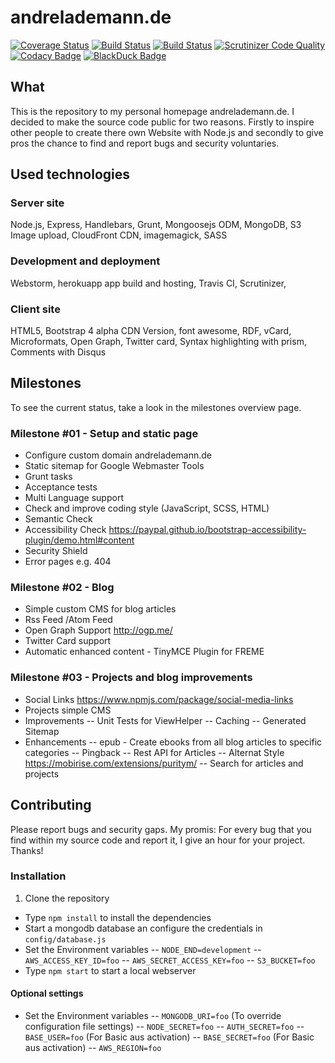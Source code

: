 # andrelademann.de

[![Coverage Status](https://coveralls.io/repos/github/vergissberlin/andrelademann-de/badge.svg?branch=master)](https://coveralls.io/github/vergissberlin/andrelademann-de?branch=master)
[![Build Status](https://travis-ci.org/vergissberlin/andrelademann-de.svg?branch=master)](https://travis-ci.org/vergissberlin/andrelademann-de)
[![Build Status](https://scrutinizer-ci.com/g/vergissberlin/andrelademann-de/badges/build.png?b=master)](https://scrutinizer-ci.com/g/vergissberlin/andrelademann-de/build-status/master)
[![Scrutinizer Code Quality](https://scrutinizer-ci.com/g/vergissberlin/andrelademann-de/badges/quality-score.png?b=master)](https://scrutinizer-ci.com/g/vergissberlin/andrelademann-de/?branch=master)
[![Codacy Badge](https://api.codacy.com/project/badge/Grade/d71d9adb1c8b4ba7a08ff58b86e5ff6d)](https://www.codacy.com/app/andre_1725/andrelademann-de?utm_source=github.com&amp;utm_medium=referral&amp;utm_content=vergissberlin/andrelademann-de&amp;utm_campaign=Badge_Grade)
[![BlackDuck Badge](https://www.openhub.net/p/andrelademann-de/widgets/project_thin_badge?format=gif&amp;ref=Thin+badge)](https://www.openhub.net/p/andrelademann-de?ref=Thin+badge)

## What
This is the repository to my personal homepage andrelademann.de. I decided to make the source code public for two reasons. Firstly to inspire other people to create there own Website with Node.js and secondly to give pros the chance to find and report bugs and security voluntaries.

## Used technologies
### Server site
Node.js, Express, Handlebars, Grunt, Mongoosejs ODM, MongoDB, S3 Image upload, CloudFront CDN, imagemagick, SASS

### Development and deployment
Webstorm, herokuapp app build and hosting, Travis CI, Scrutinizer,

### Client site
HTML5, Bootstrap 4 alpha CDN Version, font awesome, RDF, vCard, Microformats, Open Graph, Twitter card, Syntax highlighting with prism, Comments with Disqus

## Milestones
To see the current status, take a look in the milestones overview page.

### Milestone #01 - Setup and static page
- Configure custom domain andrelademann.de
- Static sitemap for Google Webmaster Tools
- Grunt tasks
- Acceptance tests
- Multi Language support
- Check and improve coding style (JavaScript, SCSS, HTML)
- Semantic Check
- Accessibility Check https://paypal.github.io/bootstrap-accessibility-plugin/demo.html#content
- Security Shield
- Error pages e.g. 404

### Milestone #02 - Blog
- Simple custom CMS for blog articles
- Rss Feed /Atom Feed
- Open Graph Support http://ogp.me/
- Twitter Card support
- Automatic enhanced content - TinyMCE Plugin for FREME

### Milestone #03 - Projects and blog improvements
- Social Links https://www.npmjs.com/package/social-media-links
- Projects simple CMS
- Improvements
-- Unit Tests for ViewHelper
-- Caching
-- Generated Sitemap
- Enhancements
-- epub - Create ebooks from all blog articles to specific categories
-- Pingback
-- Rest API for Articles
-- Alternat Style https://mobirise.com/extensions/puritym/
-- Search for articles and projects

## Contributing
Please report bugs and security gaps. My promis: For every bug that you find within my source code and report it, I give an hour for your project. Thanks!

### Installation

1. Clone the repository
- Type ``npm install`` to install the dependencies
- Start a mongodb database an configure the credentials in ``config/database.js``
- Set the Environment variables
-- ``NODE_END=development``
-- ``AWS_ACCESS_KEY_ID=foo``
-- ``AWS_SECRET_ACCESS_KEY=foo``
-- ``S3_BUCKET=foo``
- Type ``npm start`` to start a local webserver

#### Optional settings

- Set the Environment variables
-- ``MONGODB_URI=foo`` (To override configuration file settings)
-- ``NODE_SECRET=foo``
-- ``AUTH_SECRET=foo``
-- ``BASE_USER=foo`` (For Basic aus activation)
-- ``BASE_SECRET=foo`` (For Basic aus activation)
-- ``AWS_REGION=foo``
